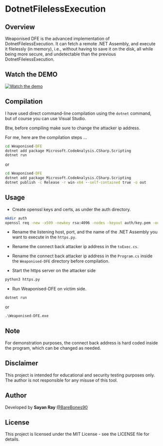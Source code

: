 # DotnetFilelessExecution

## Overview

Weaponised DFE is the advanced implementation of DotnetFilelessExecution. It can fetch a remote .NET Assembly, and execute it filelessly (in memory), i.e., without having to save it on the disk, all while being more secure, and undetectable than the previous DotnetFilelessExecution.

## Watch the DEMO

[![Watch the demo](https://img.youtube.com/vi/X9_8joF9UgA/0.jpg)](https://www.youtube.com/watch?v=X9_8joF9UgA)

## Compilation

I have used direct command-line compilation using the `dotnet` command, but of course you can use Visual Studio.

Btw, before compiling make sure to change the attacker ip address.

For me, here are the compilation steps ...
```cmd
cd Weaponised-DFE
dotnet add package Microsoft.CodeAnalysis.CSharp.Scripting
dotnet run
```
or

```cmd
cd Weaponised-DFE
dotnet add package Microsoft.CodeAnalysis.CSharp.Scripting
dotnet publish -c Release -r win-x64 --self-contained true -o out
```

## Usage

- Create openssl keys and certs, as under the auth directory.

```bash
mkdir auth
openssl req -new -x509 -newkey rsa:4096 -nodes -keyout auth/key.pem -out auth/cert.pem -days 10000
```

- Rename the listening host, port, and the name of the .NET Assembly you want to execute in the `https.py`.

- Rename the connect back attacker ip address in the `toExec.cs`.

- Rename the connect back attacker ip address in the `Program.cs` inside the `Weaponised-DFE` directory before compilation.

- Start the https server on the attacker side

```bash
python3 https.py
```

- Run Weaponised-DFE on victim side.

```cmd
dotnet run
```

or

```cmd
.\Weaponised-DFE.exe
```

## Note
For demonstration purposes, the connect back address is hard coded inside the program, which can be changed as needed.

## Disclaimer
This project is intended for educational and security testing purposes only. The author is not responsible for any misuse of this tool.

## Author
Developed by **Sayan Ray** [@BareBones90](https://x.com/BareBones90)

## License
This project is licensed under the MIT License - see the LICENSE file for details.
